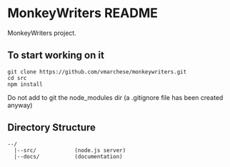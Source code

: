 # MonkeyWriters README 

MonkeyWriters project. 


## To start working on it
```
git clone https://github.com/vmarchese/monkeywriters.git
cd src
npm install
```

Do not add to git the node_modules dir (a .gitignore file has been created anyway)






## Directory Structure
```
--/
  |--src/            (node.js server)
  |--docs/           (documentation)
```



